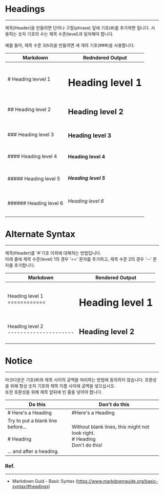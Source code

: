 # Headings  

---
제목(Header)을 만들려면 단어나 구절(phrase) 앞에 기호(#)를 추가하면 됩니다.
사용하는 숫자 기호의 수는 제목 수준(level)과 일치해야 합니다.  
<br>
예를 들어, 제목 수준 3(h3)을 만들려면 세 개의 기호(###)을 사용합니다.

| Markdown               | Redndered Output           |
|------------------------|----------------------------|
| # Heading levvel 1     | <h1> Heading level 1 </h1> |
| ## Heading level 2     | <h2> Heading level 2 </h2> |
| ### Heading level 3    | <h3> Heading level 3 </h3> |
| #### Heading level 4   | <h4> Heading level 4 </h4> |
| ##### Heading level 5  | <h5> Heading level 5 </h5> |
| ###### Heading level 6 | <h6> Heading level 6 </h6> |

# Alternate Syntax

---
제목(Header)를 '#'기호 이외에 대체하는 방법입니다.  
아래 줄에 제목 수준(level) 1의 경우 '==' 문자를 추가하고,
제목 수준 2의 경우 '--' 문자를 추가합니다.  

| Markdown                                | Rendered Output            |
|-----------------------------------------|----------------------------|  
| Heading level 1<br/>============        | <h1> Heading level 1 </h1> |
| Heading level 2<br/>--------------------- | <h2> Heading level 2 </h2> |


# Notice

---
마크다운은 기호(#)와 제목 사이의 공백을 처리하는 방법에 동의하지 않습니다. 
호환성을 위해 항상 숫자 기호와 제목 이름 사이에 공백을 넣으십시오.    
또한 호환성을 위해 제목 앞뒤에 빈 줄을 넣어야 합니다.

| Do this                                                                                | Don't do this                                                                    |
|----------------------------------------------------------------------------------------|----------------------------------------------------------------------------------|
| # Here's a Heading                                                                     | #Here's a Heading                                                                |
| Try to put a blank line before...<br/><br/># Heading<br/><br/>... and after a heading. | Without blank lines, this might not look right.<br/># Heading<br/>Don't do this! |


### Ref.

---
- Markdown Guid - Basic Syntax (https://www.markdownguide.org/basic-syntax/#headings)



